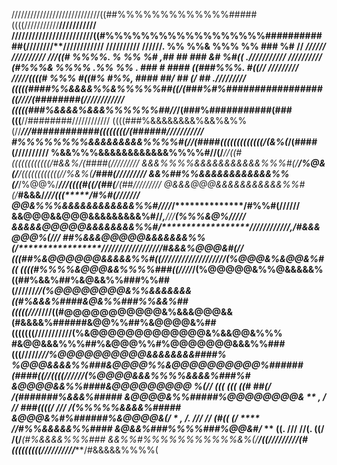 ////////////////////////////((##%%%%%%%%%%%%%#####((((///////////****///////////
////////////////////////((#%%%%%%%%%%%%%%%%%%############(////////**////////////
//////////  //////.       %%  %%&  %%%  %%      ###     %#     //      ***//////
//////////  ///((#  %%%%.  %  %%    %# ,##  ##  ###     &#   %#((   .///////////
//////////  (#%%%&  %%%%  .%%    %% .  ###  #  ####  ((###%%%.  #((//  /////////
/////((((#      %%%      #((#%  #%%,  ####  ##/  ##     (/     ##     ./////////
(((((####%%&&&&%%&%%%%%##((/(###%#%#################((////(########(////////////
(((((###%&&&&%&&&%%%%%%##//***/(###%###########(###(((****//########////////////
((((###%&&&&&&&&%&&%&%%(//*****///############((((((((*******/(######///////////
#%%%%%%%%&&&&&&&&&%%%%#(/**********/(####(((((((((((((/*(&%(***/(####(//////////
%&&%%%&&&&&&&&&&&&%%%%#/******/(/****//((#((((((((((((/*#&&%/****(####(/////////
&&&%%%%&&&&&&&&&&&%%%#(/*****/%@&(/******/((((((((((((/*/%&%(*****/###(/////////
&&%##%%&&&&&&&&&&&&%%(/******/%@@%/*********///((((#((/**(##(******/(##/////////
@&&&@@@&&&&&&&&&&&%%#(/*******#&&&/*************///(((**************/#%#(///////
@@&%%%&&&&&&&&&&&&%%#//*********//*******************/**************/#%%#(//////
&&@@@&&@@@&&&&&&&&&%#//*******************,******///****************(%%%&@%/////
&&&&&@@@@@&&&&&&&&%%#/********************////////////**,**********/#&&&@@@%(///
##%&&&@@@@@&&&&&&&%%(/*****************////////////////**********//#&&&%@@@&#(//
(((##%&@@@@@@&&&&&%%#((//**************////////////////*********/(%@@@&%&@@&%#((
((((#%%%%&@@@&&%%%%###((//***************//*******************/(%@@@@@&%%@&&&&&%
((##%&&%##%&@&&%%###%%##(//////***************************//(%@@@@@@@@&%%&&&&&&&
((#%&&&%####&@&%%###%%&&%##(((((///*****************////((#@@@@@@@@@@@&%&&&@@@&&
(#&&&&%######&@@%%##%&@@@@&%##(((((((////////******///(%&@@@@@@@@@@@@@&%&&@@&%%%
#&@@&&&%%%##%&@@@%%#%@@@@@@@&&&%%###(((/////*********///%@@@@@@@@@@&&&&&&&&####%
%@@@&&&&%%###&@@@@%%&@@@@@@@@@@%######(####((//((((//////(%@@@@&&&%%%%&&&&%###%#
&@@@@&&%%####&@@@@@@@@@   %(//   (((  (((      ((#  ##(/  ***/(#######%&&&%#####
&@@@@&%%#####%@@@@@@@@&    **  , /**  //  ###((((/  *///  *****/(%%%%%&&&&%#####
&@@@&%#%######%&@@@@&(/  *  , /. ///  //  (#((  (/  ****  /******/#%%&&&&&%%####
&@&&%###%%%%###%@@&#/**  **  ((. ///  //(.      ((/      /(/*******(#%&&&&%%%###
&&%%#%%%%%%%%%%%&%(/*******/((/////////(#(((((((((//////*////*******/#&&&&&%%%%(
